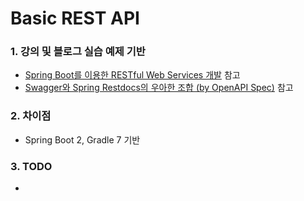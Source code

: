 # Basic REST API

### 1. 강의 및 블로그 실습 예제 기반

- [Spring Boot를 이용한 RESTful Web Services 개발](https://www.inflearn.com/course/spring-boot-restful-web-services# "Spring Boot를 이용한 RESTful Web Services 개발")
  참고
- [Swagger와 Spring Restdocs의 우아한 조합 (by OpenAPI Spec)](https://taetaetae.github.io/posts/a-combination-of-swagger-and-spring-restdocs/# "Swagger와 Spring Restdocs의 우아한 조합 (by OpenAPI Spec)")
  참고

### 2. 차이점

- Spring Boot 2, Gradle 7 기반

### 3. TODO

- 
